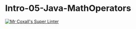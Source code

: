 # Intro-05-Java-MathOperators
[![Mr Coxall's Super Linter](https://github.com/ICS4U-Programming-AngelI/Intro-05-Java-MathOperators/workflows/Mr%20Coxall's%20Super%20Linter/badge.svg)](https://github.com/ICS4U-Programming-AngelI/Intro-05-Java-MathOperators/actions/)
